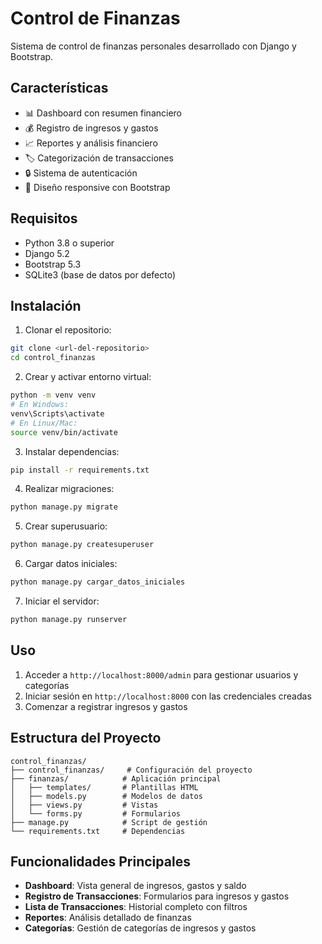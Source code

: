 # Control de Finanzas

Sistema de control de finanzas personales desarrollado con Django y Bootstrap.

## Características

- 📊 Dashboard con resumen financiero
- 💰 Registro de ingresos y gastos
- 📈 Reportes y análisis financiero
- 🏷️ Categorización de transacciones
- 🔒 Sistema de autenticación
- 📱 Diseño responsive con Bootstrap

## Requisitos

- Python 3.8 o superior
- Django 5.2
- Bootstrap 5.3
- SQLite3 (base de datos por defecto)

## Instalación

1. Clonar el repositorio:
```bash
git clone <url-del-repositorio>
cd control_finanzas
```

2. Crear y activar entorno virtual:
```bash
python -m venv venv
# En Windows:
venv\Scripts\activate
# En Linux/Mac:
source venv/bin/activate
```

3. Instalar dependencias:
```bash
pip install -r requirements.txt
```

4. Realizar migraciones:
```bash
python manage.py migrate
```

5. Crear superusuario:
```bash
python manage.py createsuperuser
```

6. Cargar datos iniciales:
```bash
python manage.py cargar_datos_iniciales
```

7. Iniciar el servidor:
```bash
python manage.py runserver
```

## Uso

1. Acceder a `http://localhost:8000/admin` para gestionar usuarios y categorías
2. Iniciar sesión en `http://localhost:8000` con las credenciales creadas
3. Comenzar a registrar ingresos y gastos

## Estructura del Proyecto

```
control_finanzas/
├── control_finanzas/     # Configuración del proyecto
├── finanzas/            # Aplicación principal
│   ├── templates/       # Plantillas HTML
│   ├── models.py        # Modelos de datos
│   ├── views.py         # Vistas
│   └── forms.py         # Formularios
├── manage.py            # Script de gestión
└── requirements.txt     # Dependencias
```

## Funcionalidades Principales

- **Dashboard**: Vista general de ingresos, gastos y saldo
- **Registro de Transacciones**: Formularios para ingresos y gastos
- **Lista de Transacciones**: Historial completo con filtros
- **Reportes**: Análisis detallado de finanzas
- **Categorías**: Gestión de categorías de ingresos y gastos
